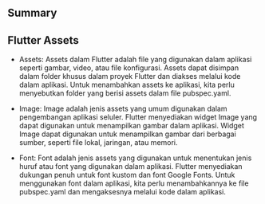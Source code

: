 ## Summary

## Flutter Assets
- Assets:
  Assets dalam Flutter adalah file yang digunakan dalam aplikasi seperti gambar, video, atau file konfigurasi. Assets dapat disimpan dalam folder khusus dalam proyek Flutter dan diakses melalui kode dalam aplikasi. Untuk menambahkan assets ke aplikasi, kita perlu menyebutkan folder yang berisi assets dalam file pubspec.yaml.

- Image:
  Image adalah jenis assets yang umum digunakan dalam pengembangan aplikasi seluler. Flutter menyediakan widget Image yang dapat digunakan untuk menampilkan gambar dalam aplikasi. Widget Image dapat digunakan untuk menampilkan gambar dari berbagai sumber, seperti file lokal, jaringan, atau memori.

- Font:
  Font adalah jenis assets yang digunakan untuk menentukan jenis huruf atau font yang digunakan dalam aplikasi. Flutter menyediakan dukungan penuh untuk font kustom dan font Google Fonts. Untuk menggunakan font dalam aplikasi, kita perlu menambahkannya ke file pubspec.yaml dan mengaksesnya melalui kode dalam aplikasi.